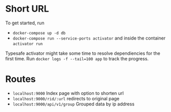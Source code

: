 # Short URL

To get started, run
 - ```docker-compose up -d db```
 - ```docker-compose run --service-ports activator``` and inside the container ```activator run```

Typesafe activator might take some time to resolve dependiencies for the first time.
Run ```docker logs -f --tail=100 app``` to track the progress.

# Routes

  - ```localhost:9000``` Index page with option to shorten url
  - ```localhost:9000/rid/:url``` redirects to original page
  - ```localhost:9000/api/v1/group``` Grouped data by ip address
